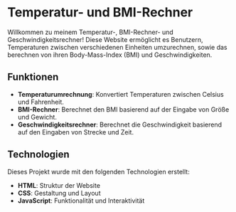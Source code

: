 # Temperatur- und BMI-Rechner

Willkommen zu meinem Temperatur-, BMI-Rechner- und Geschwindigkeitsrechner! Diese Website ermöglicht es Benutzern, Temperaturen zwischen verschiedenen Einheiten umzurechnen, sowie das berechnen von ihren Body-Mass-Index (BMI) und Geschwindigkeiten.

## Funktionen

- **Temperaturumrechnung**: Konvertiert Temperaturen zwischen Celsius und Fahrenheit.
- **BMI-Rechner**: Berechnet den BMI basierend auf der Eingabe von Größe und Gewicht.
- **Geschwindigkeitsrechner**: Berechnet die Geschwindigkeit basierend auf den Eingaben von Strecke und Zeit.

## Technologien

Dieses Projekt wurde mit den folgenden Technologien erstellt:
- **HTML**: Struktur der Website
- **CSS**: Gestaltung und Layout
- **JavaScript**: Funktionalität und Interaktivität

